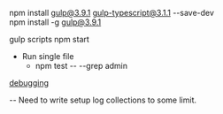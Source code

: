 npm install gulp@3.9.1 gulp-typescript@3.1.1 --save-dev  
npm install -g gulp@3.9.1  

gulp scripts 
npm start  

* Run single file
    * npm test -- --grep admin

[debugging](https://medium.com/@benlesh/debugging-typescript-mocha-tests-with-vscode-89310051531)

-- Need to write setup log collections to some limit.
